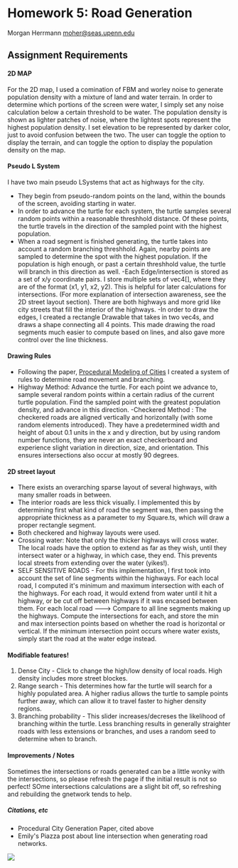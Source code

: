 # Homework 5: Road Generation

Morgan Herrmann
moher@seas.upenn.edu

## Assignment Requirements

#### 2D MAP
For the 2D map, I used a comination of FBM and worley noise to generate population density with a mixture of land and water terrain. In order to determine which portions of the screen were water, I simply set any noise calculation below a certain threshold to be water. The population density is shown as lighter patches of noise, where the lightest spots represent the highest population density. I set elevation to be represented by darker color, just to avoid confusion between the two.
The user can toggle the option to display the terrain, and can toggle the option to display the population density on the map.

#### Pseudo L System

I have two main pseudo LSystems that act as highways for the city.  
  - They begin from pseudo-random points on the land, within the bounds of the screen, avoiding starting in water.
  - In order to advance the turtle for each system, the turtle samples several random points within a reasonable threshhold distance.  Of these points, the turtle travels in the direction of the sampled point with the highest population.
  - When a road segment is finished generating, the turtle takes into account a random branching threshhold.  Again, nearby points are sampled to determine the spot with the highest population.  If the population is high enough, or past a certain threshhold value, the turtle will branch in this direction as well.
  -Each Edge/intersection is stored as a set of x/y coordinate pairs.  I store multiple sets of vec4[], where they are of the format (x1, y1, x2, y2). This is helpful for later calculations for intersections. (For more explanation of intersection awareness, see the 2D street layout section).  There are both highways and more grid like city streets that fill the interior of the highways.
  -In order to draw the edges, I created a rectangle Drawable that takes in two vec4s, and draws a shape connecting all 4 points.  This made drawing the road segments much easier to compute based on lines, and also gave more control over the line thickness.
  
  #### Drawing Rules
  - Following the paper, [Procedural Modeling of Cities](proceduralCityGeneration.pdf) I created a system of rules to determine road movement and branching.
  - Highway Method: Advance the turtle. For each point we advance to, sample several random points within a certain radius of the current turtle population.  Find the sampled point with the greatest population density, and advance in this direction.
  -Checkered Method : The checkered roads are aligned vertically and horizontally (with some random elements introduced). They have a predetermined width and height of about 0.1 units in the x and y direction, but by using random number functions, they are never an exact checkerboard and experience slight variation in direction, size, and orientation. This ensures intersections also occur at mostly 90 degrees.
  
  #### 2D street layout
  - There exists an overarching sparse layout of several highways, with many smaller roads in between.
  - The interior roads are less thick visually. I implemented this by determining first what kind of road the segment was, then passing the appropriate thickness as a parameter to my Square.ts, which will draw a proper rectangle segment.
  - Both checkered and highway layouts were used. 
  - Crossing water: Note that only the thicker highways will cross water.  The local roads have the option to extend as far as they wish, until they intersect water or a highway, in which case, they end.  This prevents local streets from extending over the water (yikes!).
  - SELF SENSITIVE ROADS - For this implementation, I first took into account the set of line segments within the highways.  For each local road, I computed it's minimum and maximum intersection with each of the highways. For each road, it would extend from water until it hit a highway, or be cut off between highways if it was encased between them.
  For each local road ---> Compare to all line segments making up the highways. Compute the intersections for each, and store the min and max intersection points based on whether the road is horizontal or vertical. If the minimum intersection point occurs where water exists, simply start the road at the water edge instead.
#### Modifiable features!

1) Dense City - Click to change the high/low density of local roads. High density includes more street blockes.
2) Range search - This determines how far the turtle will search for a highly populated area. A higher radius allows the turtle to sample points further away, which can allow it to travel faster to higher density regions.
3) Branching probability - This slider increases/decreses the likelihood of branching within the turtle.  Less branching results in generally straighter roads with less extensions or branches, and uses a random seed to determine when to branch. 

#### Improvements / Notes
Sometimes the intersections or roads generated can be a little wonky with the intersections, so please refresh the page if the initial result is not so perfect! SOme intersections calculations are a slight bit off, so refreshing and rebuilding the gnetwork tends to help.

##### Citations, etc
- Procedural City Generation Paper, cited above
- Emily's Piazza post about line intersection when generating road networks.


![](nyc.png)


